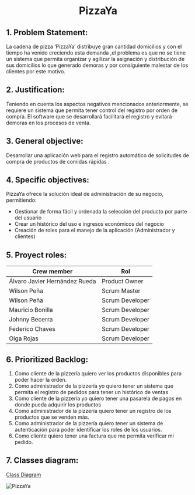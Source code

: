 <h1 align="center">PizzaYa</h1>

## 1. Problem Statement:
La cadena de pizza ‘PizzaYa’ distribuye gran cantidad domicilios y con el tiempo ha venido creciendo esta demanda ,el problema es que no se tiene un sistema que permita organizar y agilizar la asignación y distribución de sus domicilios lo que generado demoras y por consiguiente malestar de los clientes por este motivo.

## 2.	Justification:
Teniendo en cuenta los aspectos negativos mencionados anteriormente, se requiere un sistema que permita tener control del registro por orden de compra.
El software que se desarrollará facilitará el registro y evitará demoras en los procesos de venta.

## 3.	General objective:
Desarrollar una aplicación web para el registro automático de solicitudes de compra de productos de comidas rápidas .

## 4.	Specific objectives:

PizzaYa ofrece la solución ideal de administración de su negocio, permitiendo:

- Gestionar de forma fácil y ordenada la selección del producto por parte del usuario
- Crear un histórico del uso e ingresos económicos del negocio
- Creación de roles para el manejo de la aplicación (Administrador y clientes)


## 5.	Proyect roles:
Crew member    | Rol
-------|---------------
Álvaro Javier Hernández Rueda | Product Owner
Wilson Peña | Scrum Master
Wilson Peña | Scrum Developer
Mauricio Bonilla | Scrum Developer
Johnny Becerra | Scrum Developer
Federico Chaves | Scrum Developer
Olga Rojas | Scrum Developer

## 6.	Prioritized Backlog:
1.	Como cliente de la pizzería quiero ver los productos disponibles para poder hacer la orden.
2.	Como administrador de la pizzería yo quiero tener un sistema que permita el registro de pedidos para tener un histórico de ventas
3.	Como cliente de la pizzería yo quiero tener una pasarela de pagos en donde pueda adquirir los productos
4.	Como administrador de la pizzería quiero tener un registro de los productos que se venden más.
5.	Como administrador de la pizzería quiero tener un sistema de autenticación para poder identificar los roles de los usuarios.
6.	Como cliente quiero tener una factura que me permita verificar mi pedido.


## 7.	Classes diagram:
[Class Diagram](https://lucid.app/lucidchart/19f73c5b-06b5-4052-b467-df27c3368df6/edit?page=0_0&invitationId=inv_fdd4cb63-45b4-4d3f-ab99-e2284976007d#)

![PizzaYa](https://github.com/wiljha/PizzaYa/blob/main/Classes.GIF)

